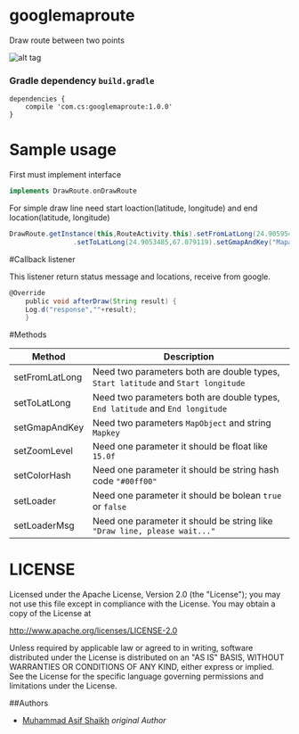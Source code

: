 # googlemaproute

Draw route between two points

![alt tag](https://drive.google.com/uc?export=view&id=0B4JREw1JZW_cdkF1MmJ5Ujh5WHc)

### Gradle dependency  ```build.gradle```
```
dependencies {
    compile 'com.cs:googlemaproute:1.0.0'
}
```

# Sample usage

First must implement interface

```groovy
implements DrawRoute.onDrawRoute
```

For simple draw line need start loaction(latitude, longitude) and end location(latitude, longitude)

```groovy
DrawRoute.getInstance(this,RouteActivity.this).setFromLatLong(24.905954,67.0803505)
                .setToLatLong(24.9053485,67.079119).setGmapAndKey("MapandroidKey",gMap).run();
```

#Callback listener

This listener return status message and locations, receive from google.

```groovy
@Override
    public void afterDraw(String result) {
    Log.d("response",""+result);
    }
```


#Methods

Method |  Description 
------------ |  -------------
setFromLatLong  |  Need two parameters both are double types, ``Start latitude`` and ``Start longitude``
setToLatLong  | Need two parameters both are double types, ``End latitude`` and ``End longitude``
setGmapAndKey  | Need two parameters ``MapObject`` and string ``Mapkey``
setZoomLevel  | Need one parameter it should be float like ``15.0f``
setColorHash  | Need one parameter it should be string hash code ``"#00ff00"``
setLoader  | Need one parameter it should be bolean ``true`` or ``false``
setLoaderMsg  | Need one parameter it should be string like ``"Draw line, please wait..."``


# LICENSE

Licensed under the Apache License, Version 2.0 (the "License");
you may not use this file except in compliance with the License.
You may obtain a copy of the License at

http://www.apache.org/licenses/LICENSE-2.0

Unless required by applicable law or agreed to in writing, software
distributed under the License is distributed on an "AS IS" BASIS,
WITHOUT WARRANTIES OR CONDITIONS OF ANY KIND, either express or implied.
See the License for the specific language governing permissions and
limitations under the License.

##Authors

* [Muhammad Asif Shaikh](https://github.com/asifshaikh86) *original Author*
